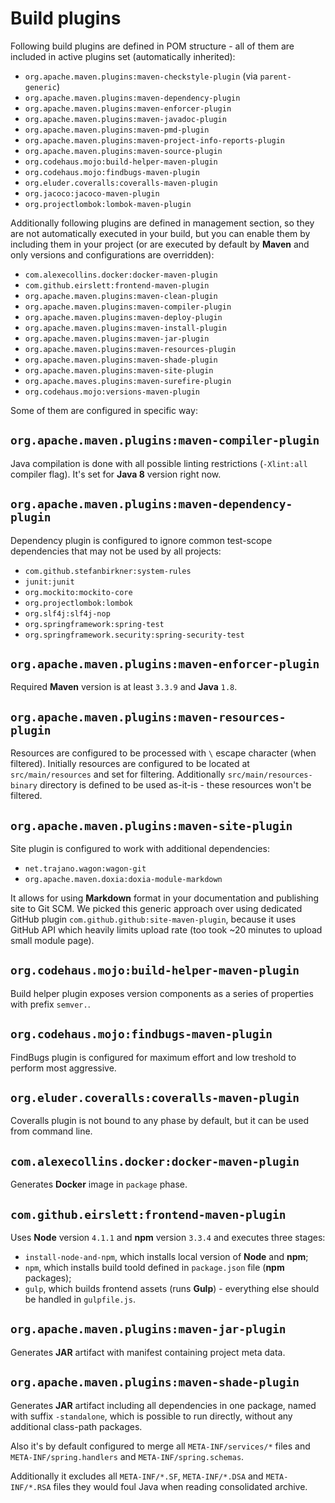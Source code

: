 <!---
# This file is part of the ChillDev-Parent.
#
# @license http://mit-license.org/ The MIT license
# @copyright 2015 - 2018 © by Rafał Wrzeszcz - Wrzasq.pl.
-->

# Build plugins

Following build plugins are defined in POM structure - all of them are included in active plugins set (automatically inherited):

-   `org.apache.maven.plugins:maven-checkstyle-plugin` (via `parent-generic`)
-   `org.apache.maven.plugins:maven-dependency-plugin`
-   `org.apache.maven.plugins:maven-enforcer-plugin`
-   `org.apache.maven.plugins:maven-javadoc-plugin`
-   `org.apache.maven.plugins:maven-pmd-plugin`
-   `org.apache.maven.plugins:maven-project-info-reports-plugin`
-   `org.apache.maven.plugins:maven-source-plugin`
-   `org.codehaus.mojo:build-helper-maven-plugin`
-   `org.codehaus.mojo:findbugs-maven-plugin`
-   `org.eluder.coveralls:coveralls-maven-plugin`
-   `org.jacoco:jacoco-maven-plugin`
-   `org.projectlombok:lombok-maven-plugin`

Additionally following plugins are defined in management section, so they are not automatically executed in your build, but you can enable them by including them in your project (or are executed by default by **Maven** and only versions and configurations are overridden):

-   `com.alexecollins.docker:docker-maven-plugin`
-   `com.github.eirslett:frontend-maven-plugin`
-   `org.apache.maven.plugins:maven-clean-plugin`
-   `org.apache.maven.plugins:maven-compiler-plugin`
-   `org.apache.maven.plugins:maven-deploy-plugin`
-   `org.apache.maven.plugins:maven-install-plugin`
-   `org.apache.maven.plugins:maven-jar-plugin`
-   `org.apache.maven.plugins:maven-resources-plugin`
-   `org.apache.maven.plugins:maven-shade-plugin`
-   `org.apache.maven.plugins:maven-site-plugin`
-   `org.apache.maves.plugins:maven-surefire-plugin`
-   `org.codehaus.mojo:versions-maven-plugin`

Some of them are configured in specific way:

## `org.apache.maven.plugins:maven-compiler-plugin`

Java compilation is done with all possible linting restrictions (`-Xlint:all` compiler flag). It's set for **Java 8** version right now.

## `org.apache.maven.plugins:maven-dependency-plugin`

Dependency plugin is configured to ignore common test-scope dependencies that may not be used by all projects:

-   `com.github.stefanbirkner:system-rules`
-   `junit:junit`
-   `org.mockito:mockito-core`
-   `org.projectlombok:lombok`
-   `org.slf4j:slf4j-nop`
-   `org.springframework:spring-test`
-   `org.springframework.security:spring-security-test`

## `org.apache.maven.plugins:maven-enforcer-plugin`

Required **Maven** version is at least `3.3.9` and **Java** `1.8`.

## `org.apache.maven.plugins:maven-resources-plugin`

Resources are configured to be processed with `\` escape character (when filtered). Initially resources are configured to be located at `src/main/resources` and set for filtering. Additionally `src/main/resources-binary` directory is defined to be used as-it-is - these resources won't be filtered.

## `org.apache.maven.plugins:maven-site-plugin`

Site plugin is configured to work with additional dependencies:

-   `net.trajano.wagon:wagon-git`
-   `org.apache.maven.doxia:doxia-module-markdown`

It allows for using **Markdown** format in your documentation and publishing site to Git SCM. We picked this generic approach over using dedicated GitHub plugin `com.github.github:site-maven-plugin`, because it uses GitHub API which heavily limits upload rate (too took ~20 minutes to upload small module page).

## `org.codehaus.mojo:build-helper-maven-plugin`

Build helper plugin exposes version components as a series of properties with prefix `semver.`.

## `org.codehaus.mojo:findbugs-maven-plugin`

FindBugs plugin is configured for maximum effort and low treshold to perform most aggressive.

## `org.eluder.coveralls:coveralls-maven-plugin`

Coveralls plugin is not bound to any phase by default, but it can be used from command line.

## `com.alexecollins.docker:docker-maven-plugin`

Generates **Docker** image in `package` phase.

## `com.github.eirslett:frontend-maven-plugin`

Uses **Node** version `4.1.1` and **npm** version `3.3.4` and executes three stages:

-   `install-node-and-npm`, which installs local version of **Node** and **npm**;
-   `npm`, which installs build toold defined in `package.json` file (**npm** packages);
-   `gulp`, which builds frontend assets (runs **Gulp**) - everything else should be handled in `gulpfile.js`.

## `org.apache.maven.plugins:maven-jar-plugin`

Generates **JAR** artifact with manifest containing project meta data.

## `org.apache.maven.plugins:maven-shade-plugin`

Generates **JAR** artifact including all dependencies in one package, named with suffix `-standalone`, which is possible to run directly, without any additional class-path packages.

Also it's by default configured to merge all `META-INF/services/*` files and `META-INF/spring.handlers` and `META-INF/spring.schemas`.

Additionally it excludes all `META-INF/*.SF`, `META-INF/*.DSA` and `META-INF/*.RSA` files they would foul Java when reading consolidated archive.

